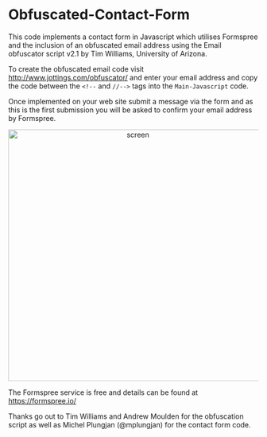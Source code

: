 # Obfuscated-Contact-Form

This code implements a contact form in Javascript which utilises Formspree and the inclusion of an obfuscated email address using the Email obfuscator script v2.1 by Tim Williams, University of Arizona.

To create the obfuscated email code visit http://www.jottings.com/obfuscator/ and enter your email address and copy the code between the `<!--` and `//-->` tags into the ```Main-Javascript``` code.

Once implemented on your web site submit a message via the form and as this is the first submission you will be asked to confirm your email address by Formspree.

<p align="center">
  <img src="https://user-images.githubusercontent.com/21248753/36389885-baad01fe-1598-11e8-89df-e2bb3674506f.png" width="506" alt="screen">
</p>

The Formspree service is free and details can be found at https://formspree.io/

Thanks go out to Tim Williams and Andrew Moulden for the obfuscation script as well as Michel Plungjan (@mplungjan) for the contact form code.

